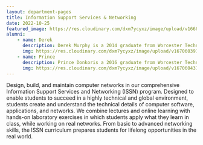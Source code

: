 ```yaml
---
layout: department-pages
title: Information Support Services & Networking
date: 2022-10-25
featured_image: https://res.cloudinary.com/dxm7ycyxz/image/upload/v1668016941/2022/04/umberto-jXd2FSvcRr8-unsplash-1-1024x683_wnbhvg.jpg
alumni:
    - name: Derek
      description: Derek Murphy is a 2014 graduate from Worcester Technical High School’s Information Supports Services & Networking Program (ISS&N). After graduating, Derek attended Fitchburg State and Worcester Polytechnic Institute, and then completed classes at Northeastern University. He now serves as a Senior Software Engineer for Greathorn Email Security. 
      img: https://res.cloudinary.com/dxm7ycyxz/image/upload/v1670603910/TechHigh.us/Technical%20areas/Itbs/Issn/unnamed_xo64rj.jpg
    - name: Prince
      description: Prince Donkoris a 2016 graduate from Worcester Technical High School’s Information Supports Services & Networking Program (ISS&N). After graduating, Prince went straight into the workforce, and now serves as a Full Stack Software Developer at Ford Motors.
      img: https://res.cloudinary.com/dxm7ycyxz/image/upload/v1670604317/TechHigh.us/Technical%20areas/Itbs/Issn/unnamed_1_vzkvpv.jpg
---
```


Design, build, and maintain computer networks in our comprehensive Information Support Services and Networking (ISSN) program. Designed to enable students to succeed in a highly technical and global environment, students create and understand the technical details of computer software, applications, and networks. We combine lectures and online learning with hands-on laboratory exercises in which students apply what they learn in class, while working on real networks. From basic to advanced networking skills, the ISSN curriculum prepares students for lifelong opportunities in the real world.

